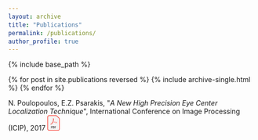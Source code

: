 ```yaml
---
layout: archive
title: "Publications"
permalink: /publications/
author_profile: true
---
```


{% include base_path %}

{% for post in site.publications reversed %}
  {% include archive-single.html %}
{% endfor %}

N. Poulopoulos, E.Z. Psarakis, "*A New High Precision Eye Center Localization Technique*", International Conference on Image Processing (ICIP), 2017
<a href="http://npoul.github.io/files/ICIP2017.pdf">
<img src="/images/pdf.jpg" alt="drawing" width="25"/>
</a>

